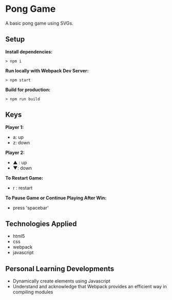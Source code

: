 # Pong Game

A basic pong game using SVGs.

## Setup

**Install dependencies:**

`> npm i`

**Run locally with Webpack Dev Server:**

`> npm start`

**Build for production:**

`> npm run build`

## Keys

**Player 1:**
* a: up
* z: down

**Player 2:**
* ▲ : up
* ▼: down


**To Restart Game:**
* r : restart

**To Pause Game or  Continue Playing After Win:**
*  press 'spacebar' 

## Technologies Applied 

* html5
* css
*  webpack
* javascript


## Personal Learning Developments 

* Dynamically create elements using Javascript
* Understand and acknowledge that Webpack provides an efficient way in compiling modules
